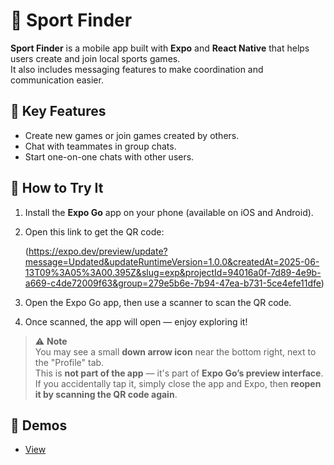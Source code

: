 # 📱 Sport Finder

**Sport Finder** is a mobile app built with **Expo** and **React Native** that helps users create and join local sports games.  
It also includes messaging features to make coordination and communication easier.

## 🔑 Key Features
- Create new games or join games created by others.
- Chat with teammates in group chats.
- Start one-on-one chats with other users.

## 🚀 How to Try It
1. Install the **Expo Go** app on your phone (available on iOS and Android).
2. Open this link to get the QR code:

   (https://expo.dev/preview/update?message=Updated&updateRuntimeVersion=1.0.0&createdAt=2025-06-13T09%3A05%3A00.395Z&slug=exp&projectId=94016a0f-7d89-4e9b-a669-c4de72009f63&group=279e5b6e-7b94-47ea-b731-5ce4efe11dfe)
   
3. Open the Expo Go app, then use a scanner to scan the QR code.
4. Once scanned, the app will open — enjoy exploring it!

> ⚠️ **Note**  
> You may see a small **down arrow icon** near the bottom right, next to the "Profile" tab.  
> This is **not part of the app** — it's part of **Expo Go’s preview interface**.  
> If you accidentally tap it, simply close the app and Expo, then **reopen it by scanning the QR code again**.


## 🎥 Demos

- [View](./screenshots/interaction/pdf)


